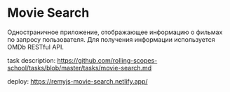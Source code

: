 # Movie Search 
Одностраничное приложение, отображающее информацию о фильмах по запросу пользователя.
Для получения информации используется OMDb RESTful API.

task description: https://github.com/rolling-scopes-school/tasks/blob/master/tasks/movie-search.md

deploy: https://remyjs-movie-search.netlify.app/
